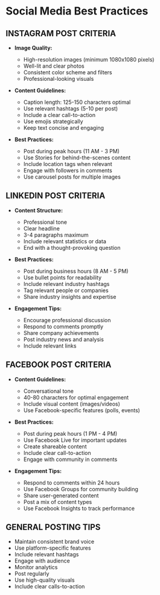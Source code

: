 # Social Media Best Practices

## INSTAGRAM POST CRITERIA
- **Image Quality:**
  - High-resolution images (minimum 1080x1080 pixels)
  - Well-lit and clear photos
  - Consistent color scheme and filters
  - Professional-looking visuals

- **Content Guidelines:**
  - Caption length: 125-150 characters optimal
  - Use relevant hashtags (5-10 per post)
  - Include a clear call-to-action
  - Use emojis strategically
  - Keep text concise and engaging

- **Best Practices:**
  - Post during peak hours (11 AM - 3 PM)
  - Use Stories for behind-the-scenes content
  - Include location tags when relevant
  - Engage with followers in comments
  - Use carousel posts for multiple images

## LINKEDIN POST CRITERIA
- **Content Structure:**
  - Professional tone
  - Clear headline
  - 3-4 paragraphs maximum
  - Include relevant statistics or data
  - End with a thought-provoking question

- **Best Practices:**
  - Post during business hours (8 AM - 5 PM)
  - Use bullet points for readability
  - Include relevant industry hashtags
  - Tag relevant people or companies
  - Share industry insights and expertise

- **Engagement Tips:**
  - Encourage professional discussion
  - Respond to comments promptly
  - Share company achievements
  - Post industry news and analysis
  - Include relevant links

## FACEBOOK POST CRITERIA
- **Content Guidelines:**
  - Conversational tone
  - 40-80 characters for optimal engagement
  - Include visual content (images/videos)
  - Use Facebook-specific features (polls, events)

- **Best Practices:**
  - Post during peak hours (1 PM - 4 PM)
  - Use Facebook Live for important updates
  - Create shareable content
  - Include clear call-to-action
  - Engage with community in comments

- **Engagement Tips:**
  - Respond to comments within 24 hours
  - Use Facebook Groups for community building
  - Share user-generated content
  - Post a mix of content types
  - Use Facebook Insights to track performance

## GENERAL POSTING TIPS
- Maintain consistent brand voice
- Use platform-specific features
- Include relevant hashtags
- Engage with audience
- Monitor analytics
- Post regularly
- Use high-quality visuals
- Include clear calls-to-action 